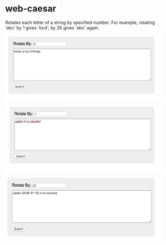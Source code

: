 # web-caesar

Rotates each letter of a string by specified number.  For example, rotating 'abc' by 1 gives 'bcd', by 26 gives 'abc' again.

![NoRotation](NoRotation.png "No Rotation")


![RotateBy1](RotateBy1.png "Rotate By 1")


![RotateBy27](RotateBy27.png "Rotate By 27")
